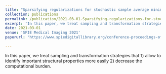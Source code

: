 ```yaml
---
title: "Sparsifying regularizations for stochastic sample average minimization in ultrasound computed tomography"
collection: publications
permalink: /publication/2021-03-01-Sparsifying-regularizations-for-stochastic-sample-average-minimization-in-ultrasound-computed-tomography
excerpt: 'In this paper, we treat sampling and transformation strategies that i) allow to identify important structural properties more easily ii) decrease the computational burden'
date: 2021-03-01
venue: 'SPIE Medical Imaging 2021'
paperurl: 'https://www.spiedigitallibrary.org/conference-proceedings-of-spie/11602/2580926/Sparsifying-regularizations-for-stochastic-sample-average-minimization-in-ultrasound-computed/10.1117/12.2580926.short'

---
```

In this paper, we treat sampling and transformation strategies that 1) allow to identify important structural properties more easily 2) decrease the computational burden.

